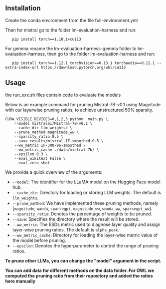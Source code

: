 

## Installation
Create the conda environment from the file full-environment.yml

Then for mistral go to the folder lm-evaluation-harness and run:

```pip install -e .
   pip install torch==1.10.1+cu113
```

For gemma rename the lm-evaluation-harness-gemma folder to lm-evaluation-harness, then go to the folder lm-evaluation-harness and run:

```pip install -e .
   pip install torch==1.12.1 torchvision==0.13.1 torchaudio==0.12.1 --extra-index-url https://download.pytorch.org/whl/cu113
```

## Usage
the run_xxx.sh files contain code to evaluate the models

Below is an example command for pruning Mistral-7B-v0.1 using Magnitude with our layerwise pruning ratios, to achieve unstructured 50% sparsity.
```
CUDA_VISIBLE_DEVICES=0,1,2,3 python  main.py \
    --model mistralai/Mistral-7B-v0.1 \
    --cache_dir llm_weights/ \
    --prune_method magnitude_ww \
    --sparsity_ratio 0.5 \
    --save results/mistral-IF-smoothed-0.5 \
    --ww_metric IF-300-96-smoothed \
    --ww_metric_cache ./data/mistral-7b/ \
    --epsilon 0.3 \
    --eval_wikitext False \
    --eval_zero_shot
```
We provide a quick overview of the arguments:  
- `--model`: The identifier for the LLaMA model on the Hugging Face model hub.
- `--cache_dir`: Directory for loading or storing LLM weights. The default is `llm_weights`.
- `--prune_method`: We have implemented these pruning methods, namely [`magnitude`, `wanda`, `sparsegpt`, `magnitude_ww`, `wanda_ww`, `sparsegpt_ww`].
- `--sparsity_ratio`: Denotes the percentage of weights to be pruned.
- `--save`: Specifies the directory where the result will be stored.
- `--ww_metric`: The ESDs metric used to diagnose layer quality and assign layer-wise pruning ratios. The default is `alpha_peak`.
- `--ww_metric_cache`: Directory for loading the layer-wise metric value of the model before pruning.
- `--epsilon`: Denotes the hyperparameter to control the range of pruning ratios. 

**To prune other LLMs, you can change the "model" argument in the script.**

**You can add data for different methods on the data folder. For OWL we computed the pruning ratio from their repository and added the ratios here manually**
